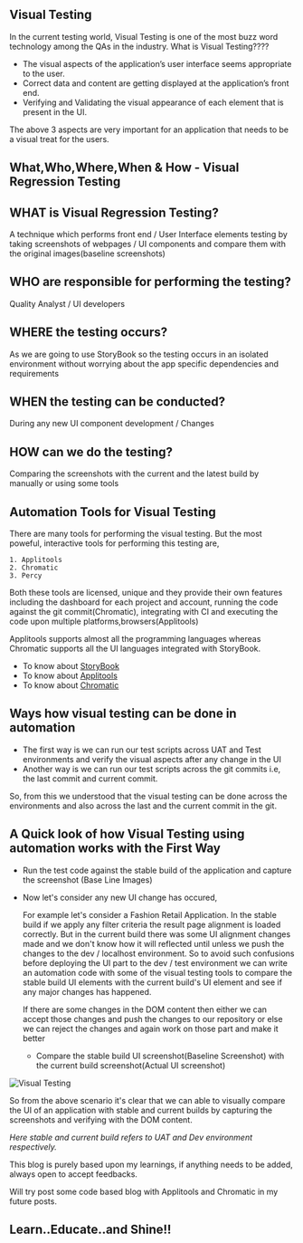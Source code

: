 ## Visual Testing

In the current testing world, Visual Testing is one of the most buzz word technology among the QAs in the industry. What is Visual Testing????

- The visual aspects of the application’s user interface seems appropriate to the user.
- Correct data and content are getting displayed at the application’s front end.
- Verifying and Validating the visual appearance of each element that is present in the UI.

The above 3 aspects are very important for an application that needs to be a visual treat for the users.

## What,Who,Where,When & How - Visual Regression Testing

  ##  WHAT is Visual Regression Testing?
 
   A technique which performs front end / User Interface elements testing by taking screenshots of webpages / UI components and compare them with the original         images(baseline screenshots)

  ##  WHO are responsible for performing the testing?
  
   Quality Analyst / UI developers

  ##  WHERE the testing occurs?
 
   As we are going to use StoryBook so the testing occurs in an isolated environment without worrying about the app specific dependencies and requirements
 
  ##  WHEN the testing can be conducted?
 
   During any new UI component development / Changes
  
  ##  HOW can we do the testing?
  
   Comparing the screenshots with the current and the latest build by manually or using some tools
  
  ##  Automation Tools for Visual Testing
  
   There are many tools for performing the visual testing. But the most poweful, interactive tools for performing this testing are,
    
    1. Applitools
    2. Chromatic
    3. Percy
   
   Both these tools are licensed, unique and they provide their own features including the dashboard for each project and account, running the code against the git commit(Chromatic), integrating with CI and executing the code upon multiple platforms,browsers(Applitools)
   
   Applitools supports almost all the programming languages whereas Chromatic supports all the UI languages integrated with StoryBook. 
   
   - To know about [StoryBook](https://storybook.js.org/)
   - To know about [Applitools](https://applitools.com/)
   - To know about [Chromatic](https://www.chromatic.com/)
   
  ##  Ways how visual testing can be done in automation
   
   - The first way is we can run our test scripts across UAT and Test environments and verify the visual aspects after any change in the UI
   - Another way is we can run our test scripts across the git commits i.e, the last commit and current commit.
   
   So, from this we understood that the visual testing can be done across the environments and also across the last and the current commit in the git.
  
  ##  A Quick look of how Visual Testing using automation works with the First Way
   
   - Run the test code against the stable build of the application and capture the screenshot (Base Line Images)
   - Now let's consider any new UI change has occured, 
      
      For example let's consider a Fashion Retail Application. In the stable build if we apply any filter criteria the result page alignment is loaded correctly. But in the current build there was some UI alignment changes made and we don't know how it will reflected until unless we push the changes to the dev / localhost environment.
      So to avoid such confusions before deploying the UI part to the dev / test environment we can write an automation code with some of the visual testing tools to compare the stable build UI elements with the current build's UI element and see if any major changes has happened.
      
      If there are some changes in the DOM content then either we can accept those changes and push the changes to our repository or else we can reject the changes and again work on those part and make it better
      
      - Compare the stable build UI screenshot(Baseline Screenshot) with the current build screenshot(Actual UI screenshot)
      
  
  ![Visual Testing](https://qanish.files.wordpress.com/2019/02/screenshot-difference-e1545051723765-1.png?w=1312&h=600&crop=1)
  
  So from the above scenario it's clear that we can able to visually compare the UI of an application with stable and current builds by capturing the screenshots and verifying with the DOM content.
  
  _Here stable and current build refers to UAT and Dev environment respectively._
  
  This blog is purely based upon my learnings, if anything needs to be added, always open to accept feedbacks.
  
  Will try post some code based blog with Applitools and Chromatic in my future posts.
  
  ## Learn..Educate..and Shine!!
  
  


